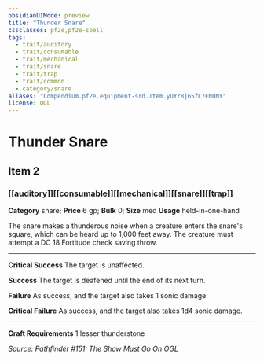 ```yaml
---
obsidianUIMode: preview
title: "Thunder Snare"
cssclasses: pf2e,pf2e-spell
tags:
  - trait/auditory
  - trait/consumable
  - trait/mechanical
  - trait/snare
  - trait/trap
  - trait/common
  - category/snare
aliases: "Compendium.pf2e.equipment-srd.Item.yUYr8j65fC7EN0NY"
license: OGL
---
```

# Thunder Snare
## Item 2
### [[auditory]][[consumable]][[mechanical]][[snare]][[trap]]

**Category** snare; 
**Price** 6 gp; 
**Bulk** 0; **Size** med
**Usage** held-in-one-hand

The snare makes a thunderous noise when a creature enters the snare's square, which can be heard up to 1,000 feet away. The creature must attempt a DC 18 Fortitude check saving throw.

* * *

**Critical Success** The target is unaffected.

**Success** The target is deafened until the end of its next turn.

**Failure** As success, and the target also takes 1 sonic damage.

**Critical Failure** As success, and the target also takes 1d4 sonic damage.

* * *

**Craft Requirements** 1 lesser thunderstone

*Source: Pathfinder #151: The Show Must Go On*
*OGL*